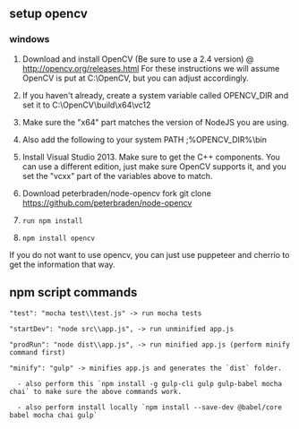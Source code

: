 ## setup opencv

### windows

1. Download and install OpenCV (Be sure to use a 2.4 version) @ http://opencv.org/releases.html For these instructions we will assume OpenCV is put at C:\OpenCV, but you can adjust accordingly.

2. If you haven't already, create a system variable called OPENCV_DIR and set it to C:\OpenCV\build\x64\vc12

3. Make sure the "x64" part matches the version of NodeJS you are using.

4. Also add the following to your system PATH ;%OPENCV_DIR%\bin

5. Install Visual Studio 2013. Make sure to get the C++ components. You can use a different edition, just make sure OpenCV supports it, and you set the "vcxx" part of the variables above to match.

6. Download peterbraden/node-opencv fork git clone https://github.com/peterbraden/node-opencv

7. `run npm install`

8. `npm install opencv`

If you do not want to use opencv, you can just use puppeteer and cherrio to get the information that way.

## npm script commands

    "test": "mocha test\\test.js" -> run mocha tests
    
    "startDev": "node src\\app.js", -> run unminified app.js
    
    "prodRun": "node dist\\app.js", -> run minified app.js (perform minify command first)
    
    "minify": "gulp" -> minifies app.js and generates the `dist` folder.

      - also perform this `npm install -g gulp-cli gulp gulp-babel mocha chai` to make sure the above commands work.

      - also perform install locally `npm install --save-dev @babel/core babel mocha chai gulp`
